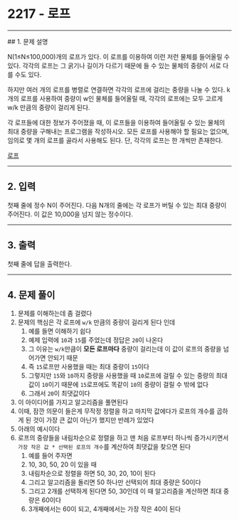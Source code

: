 # 2217 -  로프

<hr/>
## 1. 문제 설명

N(1≤N≤100,000)개의 로프가 있다. 이 로프를 이용하여 이런 저런 물체를 들어올릴 수 있다. 각각의 로프는 그 굵기나 길이가 다르기 때문에 들 수 있는 물체의 중량이 서로 다를 수도 있다.

하지만 여러 개의 로프를 병렬로 연결하면 각각의 로프에 걸리는 중량을 나눌 수 있다. k개의 로프를 사용하여 중량이 w인 물체를 들어올릴 때, 각각의 로프에는 모두 고르게 w/k 만큼의 중량이 걸리게 된다.

각 로프들에 대한 정보가 주어졌을 때, 이 로프들을 이용하여 들어올릴 수 있는 물체의 최대 중량을 구해내는 프로그램을 작성하시오. 모든 로프를 사용해야 할 필요는 없으며, 임의로 몇 개의 로프를 골라서 사용해도 된다. 단, 각각의 로프는 한 개씩만 존재한다.

[로프](<https://www.acmicpc.net/problem/2217>)

------

## 2. 입력

첫째 줄에 정수 N이 주어진다. 다음 N개의 줄에는 각 로프가 버틸 수 있는 최대 중량이 주어진다. 이 값은 10,000을 넘지 않는 정수이다.

------

## 3. 출력

첫째 줄에 답을 출력한다.

------

## 4. 문제 풀이

1. 문제를 이해하는데 좀 걸렸다
2. 문제의 핵심은 각 로프에 `w/k` 만큼의 중량이 걸리게 된다 인데
   1. 예를 들면 이해하기 쉽다
   2. 예제 입력에 `10`과 `15`를 주었는데 정답은 `20`이 나온다
   3. 그 이유는 `w/k`만큼이 **모든 로프마다** 중량이 걸리는데 이 값이 로프의 중량을 넘어가면 안되기 때문
   4. 즉 `15`로프만 사용했을 때는 최대 중량이 `15`이다
   5. 그렇지만 `15`와 `10`까지 중량을 사용했을 때 `10`로프에 걸릴 수 있는 중량의 최대값이 `10`이기 때문에 `15`로프에도 똑같이 `10`의 중량이 걸릴 수 밖에 없다
   6. 그래서 `20`이 최댓값이다
3. 이 아이디어를 가지고 알고리즘을 풀면된다
4. 이때, 잠깐 의문이 들은게 무작정 정렬을 하고 마지막 값에다가 로프의 개수를 곱하게 된 것이 가장 큰 값이 아닌가 했지만 반례가 있었다
5. 아래의 예시이다
6. 로프의 중량들을 내림차순으로 정렬을 하고 맨 처음 로프부터 하나씩 증가시키면서 `가장 작은 값 * 선택된 로프의 개수`를 계산하여 최댓값을 찾으면 된다
   1. 예를 들어 주자면
   2. 10, 30, 50, 20 이 있을 때
   3. 내림차순으로 정렬을 하면 50, 30, 20, 10이 된다
   4. 그리고 알고리즘을 돌리면 50 하나만 선택되어 최대 중량은 50이다
   5. 그리고 2개를 선택하게 된다면 50, 30인데 이 때 알고리즘을 계산하면 최대 중량은 60이다
   6. 3개째에서는 60이 되고, 4개째에서는 가장 작은 40이 된다